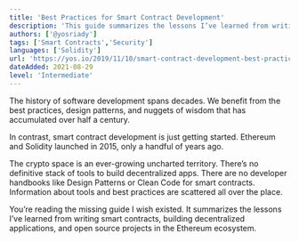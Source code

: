 ```yaml
---
title: 'Best Practices for Smart Contract Development'
description: 'This guide summarizes the lessons I’ve learned from writing smart contracts, building decentralized applications, and open source projects in the Ethereum ecosystem.'
authors: ['@yosriady']
tags: ['Smart Contracts','Security']
languages: ['Solidity']
url: 'https://yos.io/2019/11/10/smart-contract-development-best-practices/'
dateAdded: 2021-08-29
level: 'Intermediate'
---
```


The history of software development spans decades. We benefit from the best practices, design patterns, and nuggets of wisdom that has accumulated over half a century.

In contrast, smart contract development is just getting started. Ethereum and Solidity launched in 2015, only a handful of years ago.

The crypto space is an ever-growing uncharted territory. There’s no definitive stack of tools to build decentralized apps. There are no developer handbooks like Design Patterns or Clean Code for smart contracts. Information about tools and best practices are scattered all over the place.

You’re reading the missing guide I wish existed. It summarizes the lessons I’ve learned from writing smart contracts, building decentralized applications, and open source projects in the Ethereum ecosystem.